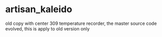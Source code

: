 # artisan_kaleido
old copy with center 309 temperature recorder, the master source code evolved, this is apply to old version only
